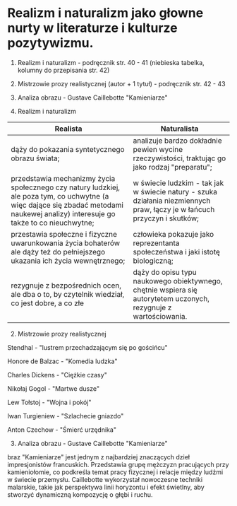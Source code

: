 # Realizm i naturalizm jako głowne nurty w literaturze i kulturze pozytywizmu.

1. Realizm i naturalizm - podręcznik str. 40 - 41 (niebieska tabelka, kolumny do przepisania str. 42)
2. Mistrzowie prozy realistycznej (autor + 1 tytuł) - podręcznik str. 42 - 43
3. Analiza obrazu - Gustave Caillebotte "Kamieniarze"

1. Realizm i naturalizm

| Realista                                                                                                                                                                            | Naturalista                                                                                                              |
| ----------------------------------------------------------------------------------------------------------------------------------------------------------------------------------- | ------------------------------------------------------------------------------------------------------------------------ |
| dąży do pokazania syntetycznego obrazu świata;                                                                                                                                      | analizuje bardzo dokładnie pewien wycine rzeczywistości, traktując go jako rodzaj "preparatu";                           |
| przedstawia mechanizmy życia społecznego czy natury ludzkiej, ale poza tym, co uchwytne (a więc dające się zbadać metodami naukewej analizy) interesuje go także to co nieuchwytne; | w świecie ludzkim - tak jak w świecie natury - szuka działania niezmiennych praw, łączy je w łańcuch przyczyn i skutków; |
| przestawia społeczne i fizyczne uwarunkowania życia bohaterów ale dąży też do pełniejszego ukazania ich życia wewnętrznego;                                                         | człowieka pokazuje jako reprezentanta społeczeństwa i jaki istotę biologiczną;                                           |
| rezygnuje z bezpośrednich ocen, ale dba o to, by czytelnik wiedział, co jest dobre, a co złe                                                                                        | dąży do opisu typu naukowego obiektywnego, chętnie wspiera się autorytetem uczonych, rezygnuje z wartościowania.         |

2. Mistrzowie prozy realistycznej

Stendhal - "lustrem przechadzającym się po gościńcu"

Honore de Balzac - "Komedia ludzka"

Charles Dickens - "Ciężkie czasy"

Nikołaj Gogol - "Martwe dusze"

Lew Tołstoj - "Wojna i pokój"

Iwan Turgieniew - "Szlachecie gniazdo"

Anton Czechow - "Śmierć urzędnika"

3. Analiza obrazu - Gustave Caillebotte "Kamieniarze"

braz "Kamieniarze" jest jednym z najbardziej znaczących dzieł impresjonistów francuskich. Przedstawia grupę mężczyzn pracujących przy kamieniołomie, co podkreśla temat pracy fizycznej i relacje między ludźmi w świecie przemysłu. Caillebotte wykorzystał nowoczesne techniki malarskie, takie jak perspektywa linii horyzontu i efekt świetlny, aby stworzyć dynamiczną kompozycję o głębi i ruchu.
